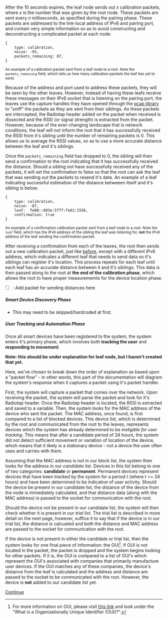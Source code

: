 
After the 10 seconds expires, the leaf node sends out *x* calibration packets, where *x* is the number that was given by the root node. These packets are sent every *n* milliseconds, as specified during the pairing phase. These packets are addressed to the link-local address of IPv6 and pairing port, and contain very simple information so as to avoid constructing and deconstructing a complicated packet at each node:
```
{
    type: calibration,
    noise: -93,
    packets_remaining: 87,
}
```
<sub>An example of a calibration packet sent from a leaf node to a root. Note the `packets_remaining` field, which tells us how many calibration packets the leaf has yet to send. </sub>

Because of the address and port used to address these packets, they will be seen by the other leaves. However, instead of having these leafs receive these messages on their IPv6 socket that is listening on the pairing port, the leaves use the capture handles they have opened through the [pcap library](https://www.tcpdump.org/manpages/pcap.3pcap.html) to "sniff" the packets as they are sent from their siblings. As these packets are intercepted, the Radiotap header added on the packet when received is dissected and the RSSI (or signal strength) is extracted from the packet. However, because of the ever-changing landscape that is network conditions, the leaf will not inform the root that it has successfully received the RSSI from it's sibling until the number of remaining packets is 0. This allows us to average the RSSI values, so as to use a more accurate distance between the leaf and it's siblings. 

Once the `packets_remaining` field has dropped to 0, the sibling will then send a confirmation to the root indicating that it has successfully received the distance. Should a sibling not have successfully received any of the packets, it will set the confirmation to false so that the root can ask the leaf that was sending out the packets to resend it's data. An example of a leaf indicating successful estimation of the distance betweeen itself and it's sibling is below:

```
{
    type: calibration,
    noise: -87,
    leaf:  fe80::603e:5fff:fe62:1556, 
    confirmation: true
}

```
<sub>An example of a confirmation calibration packet sent from a leaf node to a root. Note the `leaf` field, which has the IPv6 address of the sibling the leaf was listening for, **not** the IPv6 address of the leaf sending the confirmation packet.</sub>

After receiving a confirmation from each of the leaves, the root then sends out a new calibration packet, just like [before](#link_to_calibration_packets), except with a different IPv6 address, which indicates a different leaf that needs to send data so it's siblings can register it's location. This process repeats for each leaf until each leaf has an accurate distance between it and it's siblings. This data is then passed along to the root at **the end of the calibration phase**, which allows the root to have proper measurememts for the device location phase. 

- [ ] : Add packet for sending distances here

##### Smart Device Discovery Phase

- This may need to be skipped/hardcoded at first.

##### User Tracking and Automation Phase

Once all smart devices have been registered to the system, the system enters it's primary phase, which involves both **tracking the user** and **responding to movement**. 

**Note: this should be under explanation for leaf node, but I haven't created that yet.**

Here, we've chosen to break down the order of explanation as based upon a "packet flow" - in other words, this part of the documentation will diagram the system's response when it captures a packet using it's packet handler.

First, the system will capture a packet that comes over the network. Upon receiving the packet, the system will parse the packet and look for it's Radiotap header. Once the Radiotap header is located, the RSSI is extracted and saved to a variable. Then, the system looks for the MAC address of the device who sent the packet. The MAC address, once found, is first compared to a list of blocked devices. This device list, which is determined by the root and communicated from the root to the leaves, represents devices which the system has already determined to be *ineligible for user tracking*. This means that after a candidate period of 24 hours, the system did not detect sufficient movement or variation of location of the device, which means that it likely is a stationary device - not a device the user often uses and carries with them. 

Assuming that the MAC address is not in our block list, the system then looks for the address in our *candidate list*. Devices in this list belong to one of two categories: **candidate** or **permanent**. Permanent devices represent devices that have been tracked by the system for a period *t* (where *t* >= 24 hours) and have been determined to be indicative of user activity. Should the device be present in our candidate list, the distance of the device from the node is immediately calculated, and that distance data (along with the MAC address) is passed to the socket for communication with the root. 

Should the device not be present in our candidate list, the system will then check whether it is present in our *trial list*. The trial list is described in more detail on the next page, however, suffice it to say that if the device is in our trial list, the distance is calcuated and both the distance and MAC address are passed to the socket for communication with the root.

If the device is *not* present in either the candidate or trial list, then the system looks for one final piece of information: the OUI[^1]. If OUI is not located in the packet, the packet is dropped and the system begins looking for other packets. If it is, the OUI is compared to a list of OUI's which represent the OUI's associated with companies that primarily manufacture user devices. If the OUI matches any of these companies, the device's distance from the leaf is calculated and the address and distance are passed to the socket to be communicated with the root. However, the device is **not** added to our candidate list yet.  

[Continue](./System_Overview_4.md)

[^1]: For more information on OUI, please visit [this link](https://standards.ieee.org/faqs/regauth/) and look under the "What is a Organizationally Unique Identifier (OUI)?".